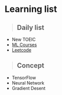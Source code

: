 # **Learning list**

> ## Daily list
* New TOEIC
* [ML Courses](https://speech.ee.ntu.edu.tw/~tlkagk/courses_ML19.html)
* [Leetcode](https://leetcode.com)

> ## Concept
* TensorFlow
* Neural Network
* Gradient Desent
